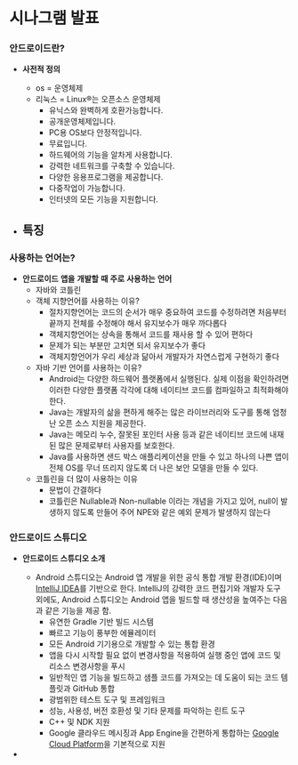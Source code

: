 # 시나그램 발표

### 안드로이드란?

- **사전적 정의**
  - os = 운영체제
  - 리눅스 = Linux®는 오픈소스 운영체제
    - 유닉스와 완벽하게 호환가능합니다.
    - 공개운영체제입니다.
    - PC용 OS보다 안정적입니다.
    - 무료입니다.
    - 하드웨어의 기능을 알차게 사용합니다.
    - 강력한 네트워크를 구축할 수 있습니다.
    - 다양한 응용프로그램을 제공합니다.
    -  다중작업이 가능합니다. 
    - 인터넷의 모든 기능을 지원합니다.

- **특징**
  - 

### 사용하는 언어는?

- **안드로이드** **앱을** **개발할** **때** **주로** **사용하는** **언어**
  - 자바와 코틀린
  - 객체 지향언어를 사용하는 이유?
    - 절차지향언어는 코드의 순서가 매우 중요하여 코드를 수정하려면 처음부터 끝까지 전체를 수정해야 해서 유지보수가 매우 까다롭다
    - 객체지향언어는 상속을 통해서 코드를 재사용 할 수 있어 편하다
    - 문제가 되는 부분만 고치면 되서 유지보수가 좋다
    - 객체지향언어가 우리 세상과 닮아서 개발자가 자연스럽게 구현하기 좋다
  - 자바 기반 언어를 사용하는 이유?
    - Android는 다양한 하드웨어 플랫폼에서 실행된다. 실제 이점을 확인하려면 이러한 다양한 플랫폼 각각에 대해 네이티브 코드를 컴파일하고 최적화해야한다.
    - Java는 개발자의 삶을 편하게 해주는 많은 라이브러리와 도구를 통해 엄청난 오픈 소스 지원을 제공한다.
    - Java는 메모리 누수, 잘못된 포인터 사용 등과 같은 네이티브 코드에 내재 된 많은 문제로부터 사용자를 보호한다.
    - Java를 사용하면 샌드 박스 애플리케이션을 만들 수 있고 하나의 나쁜 앱이 전체 OS를 무너 뜨리지 않도록 더 나은 보안 모델을 만들 수 있다.
  - 코틀린을 더 많이 사용하는 이유
    - 문법이 간결하다
    - 코틀린은 Nullable과 Non-nullable 이라는 개념을 가지고 있어, null이 발생하지 않도록 만들어 주어 NPE와 같은 예외 문제가 발생하지 않는다

### 안드로이드 스튜디오

- **안드로이드 스튜디오 소개**
  - Android 스튜디오는 Android 앱 개발을 위한 공식 통합 개발 환경(IDE)이며 [IntelliJ IDEA](https://www.jetbrains.com/idea/)를 기반으로 한다. IntelliJ의 강력한 코드 편집기와 개발자 도구 외에도, Android 스튜디오는 Android 앱을 빌드할 때 생산성을 높여주는 다음과 같은 기능을 제공 함.
    - 유연한 Gradle 기반 빌드 시스템
    - 빠르고 기능이 풍부한 에뮬레이터
    - 모든 Android 기기용으로 개발할 수 있는 통합 환경
    - 앱을 다시 시작할 필요 없이 변경사항을 적용하여 실행 중인 앱에 코드 및 리소스 변경사항을 푸시
    - 일반적인 앱 기능을 빌드하고 샘플 코드를 가져오는 데 도움이 되는 코드 템플릿과 GitHub 통합
    - 광범위한 테스트 도구 및 프레임워크
    - 성능, 사용성, 버전 호환성 및 기타 문제를 파악하는 린트 도구
    - C++ 및 NDK 지원
    - Google 클라우드 메시징과 App Engine을 간편하게 통합하는 [Google Cloud Platform](https://cloud.google.com/tools/android-studio/docs/?hl=ko)을 기본적으로 지원

- 
